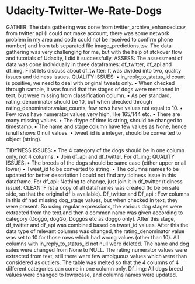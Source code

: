 # Udacity-Twitter-We-Rate-Dogs
GATHER:
The data gathering was done from twitter_archive_enhanced.csv, from twitter api (I could not make
account, there was some network problem in my area and code could not be received to confirm phone
number) and from tab separated file image_predictions.tsv. The data gathering was
very challenging for me, but with the help of stckover flow and tutorials of
Udacity, I did it successfully.
ASSESS:
The assessment of data was done individually in three dataframes: df_twitter,
df_api and df_img. First lets discuss about df_twitter:
It was divided into two, quality issues and tidiness issues.
QUALITY ISSUES:
• in_reply_to_status_id count is positive, we need to deal with original tweets only.
• When checked through sample, it was found that the stages of dogs were mentioned in text,
but were missing from classification column.
• As per standard, rating_denominator should be 10, but when checked through
rating_denominator.value_counts, few rows have values not equal to 10.
• Few rows have numerator values very high, like 165/144 etc.
• There are many missing values.
• The dtype of time is string, should be changed to timestamp.
• The name and stage column have few values as None, hence isnull shows 0 null values.
• tweet_id is a integer, should be converted to object (string).

TIDYNESS ISSUES:
• The 4 category of the dogs should be in one column only, not 4 columns.
• Join df_api and df_twitter.
For df_img:
QUALITY ISSUES:
• The breeds of the dogs should be same case (either upper or all lower)
• Tweet_id to be converted to string.
• The columns names to be updated for better description
I could not find any tidiness issue in this dataframe.
For df_api: Nothing to change, just join it in df_twitter (tidiness issue).
CLEAN:
First a copy of all dataframes was created (to be on safe side, so that the original df is available).
Df_twitter and Df_api : Few columns in this df had missing dog_stage values, but when checked in text,
they were present. So using regular expressions, the various dog stages were extracted from the text,and then a common name was given according to category (Doggo, dogGo, Doggos etc as doggo only).
After this stage, df_twitter and df_api was combined based on tweet_id values.
After this the data type of relevant columns was changed, the rating_denominator value was set to 10
for those rows which had wrong values (other than 10).
All columns with in_reply_to_status_id not null were deleted.
The name and dog sates were changed from None to NULL.
The rating numerator values were extracted from text, still there were few ambiguous values which
were than considered as outliers.
The table was melted so that the 4 columns of 4 different categories can come in one column only.
Df_img: All dogs breed values were changed to lowercase, and columns names were updated.
